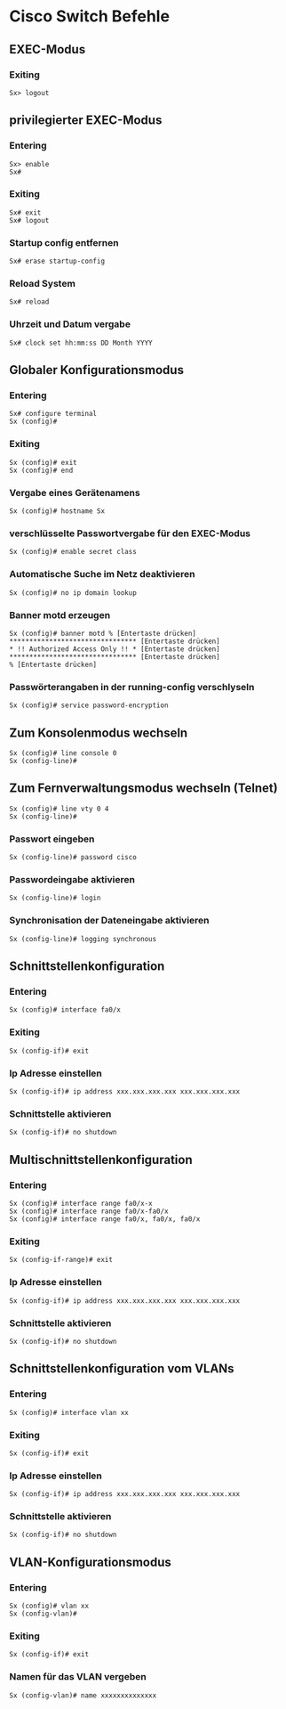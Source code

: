 # Cisco Switch Befehle

## EXEC-Modus

### Exiting
``` 
Sx> logout
```

## privilegierter EXEC-Modus

### Entering

``` Entering
Sx> enable
Sx# 
```
### Exiting
``` 
Sx# exit
Sx# logout
```
### Startup config entfernen

```
Sx# erase startup-config
```

### Reload System
```
Sx# reload
```
### Uhrzeit und Datum vergabe

```
Sx# clock set hh:mm:ss DD Month YYYY
```
## Globaler Konfigurationsmodus
### Entering
``` 
Sx# configure terminal
Sx (config)# 
```
### Exiting
``` 
Sx (config)# exit
Sx (config)# end
```
### Vergabe eines Gerätenamens

``` 
Sx (config)# hostname Sx
```
### verschlüsselte Passwortvergabe für den EXEC-Modus

``` 
Sx (config)# enable secret class
```
### Automatische Suche im Netz deaktivieren
```
Sx (config)# no ip domain lookup
```
### Banner motd erzeugen

```
Sx (config)# banner motd % [Entertaste drücken]
******************************** [Entertaste drücken]
* !! Authorized Access Only !! * [Entertaste drücken]
******************************** [Entertaste drücken]
% [Entertaste drücken]
```
### Passwörterangaben in der running-config verschlyseln

```
Sx (config)# service password-encryption
```
## Zum Konsolenmodus wechseln
```
Sx (config)# line console 0
Sx (config-line)#
```
## Zum Fernverwaltungsmodus wechseln (Telnet)

```
Sx (config)# line vty 0 4
Sx (config-line)#
```

### Passwort eingeben

```
Sx (config-line)# password cisco
```
### Passwordeingabe aktivieren

```
Sx (config-line)# login
```
### Synchronisation der Dateneingabe aktivieren

```
Sx (config-line)# logging synchronous
```


## Schnittstellenkonfiguration
### Entering
```
Sx (config)# interface fa0/x
```
### Exiting
```
Sx (config-if)# exit
```

### Ip Adresse einstellen

```
Sx (config-if)# ip address xxx.xxx.xxx.xxx xxx.xxx.xxx.xxx
```

### Schnittstelle aktivieren

```
Sx (config-if)# no shutdown
```
## Multischnittstellenkonfiguration
### Entering
``` 
Sx (config)# interface range fa0/x-x
Sx (config)# interface range fa0/x-fa0/x
Sx (config)# interface range fa0/x, fa0/x, fa0/x
```
### Exiting
```
Sx (config-if-range)# exit
```

### Ip Adresse einstellen

```
Sx (config-if)# ip address xxx.xxx.xxx.xxx xxx.xxx.xxx.xxx
```

### Schnittstelle aktivieren

```
Sx (config-if)# no shutdown
```
## Schnittstellenkonfiguration vom VLANs
### Entering
```
Sx (config)# interface vlan xx
```
### Exiting
```
Sx (config-if)# exit
```

### Ip Adresse einstellen

```
Sx (config-if)# ip address xxx.xxx.xxx.xxx xxx.xxx.xxx.xxx
```

### Schnittstelle aktivieren

```
Sx (config-if)# no shutdown
```

## VLAN-Konfigurationsmodus

### Entering
```
Sx (config)# vlan xx
Sx (config-vlan)#
```
### Exiting
```
Sx (config-if)# exit
```

### Namen für das VLAN vergeben

```
Sx (config-vlan)# name xxxxxxxxxxxxxx
```
